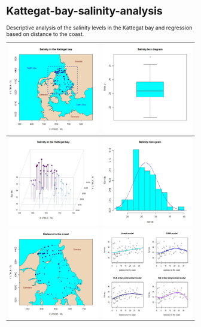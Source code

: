 # Kattegat-bay-salinity-analysis

Descriptive analysis of the salinity levels in the Kattegat bay and regression based on distance to the coast.

|<img src="1.jpg">|<img src="2.jpg">|
|-|-|
<img src="3.jpg"> | <img src="4.jpg">
<img src="5.jpg"> | <img src="6.jpg">
